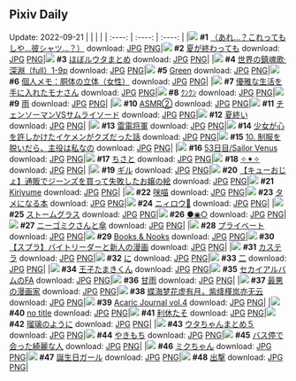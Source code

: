 ## Pixiv Daily
Update: 2022-09-21
|      |      |      |
| :----: | :----: | :----: |
|![](https://pixiv.microyu.workers.dev/c/240x480/img-master/img/2022/09/19/08/04/02/101330631_p0_master1200.jpg) **#1** [（あれ…？これってもしや…彼シャツ…？）](https://www.pixiv.net/artworks/101330631) download: [JPG](https://pixiv.microyu.workers.dev/img-original/img/2022/09/19/08/04/02/101330631_p0.jpg) [PNG](https://pixiv.microyu.workers.dev/img-original/img/2022/09/19/08/04/02/101330631_p0.png)|![](https://pixiv.microyu.workers.dev/c/240x480/img-master/img/2022/09/19/00/00/01/101323651_p0_master1200.jpg) **#2** [夏が終わっても](https://www.pixiv.net/artworks/101323651) download: [JPG](https://pixiv.microyu.workers.dev/img-original/img/2022/09/19/00/00/01/101323651_p0.jpg) [PNG](https://pixiv.microyu.workers.dev/img-original/img/2022/09/19/00/00/01/101323651_p0.png)|![](https://pixiv.microyu.workers.dev/c/240x480/img-master/img/2022/09/19/01/10/12/101325916_p0_master1200.jpg) **#3** [ほぼルウタまとめ](https://www.pixiv.net/artworks/101325916) download: [JPG](https://pixiv.microyu.workers.dev/img-original/img/2022/09/19/01/10/12/101325916_p0.jpg) [PNG](https://pixiv.microyu.workers.dev/img-original/img/2022/09/19/01/10/12/101325916_p0.png)|
|![](https://pixiv.microyu.workers.dev/c/240x480/img-master/img/2022/09/19/00/01/40/101323943_p0_master1200.jpg) **#4** [世界の鎮魂歌·深淵（full）1-9p](https://www.pixiv.net/artworks/101323943) download: [JPG](https://pixiv.microyu.workers.dev/img-original/img/2022/09/19/00/01/40/101323943_p0.jpg) [PNG](https://pixiv.microyu.workers.dev/img-original/img/2022/09/19/00/01/40/101323943_p0.png)|![](https://pixiv.microyu.workers.dev/c/240x480/img-master/img/2022/09/19/04/36/09/101326153_p0_master1200.jpg) **#5** [Green](https://www.pixiv.net/artworks/101326153) download: [JPG](https://pixiv.microyu.workers.dev/img-original/img/2022/09/19/04/36/09/101326153_p0.jpg) [PNG](https://pixiv.microyu.workers.dev/img-original/img/2022/09/19/04/36/09/101326153_p0.png)|![](https://pixiv.microyu.workers.dev/c/240x480/img-master/img/2022/09/19/08/00/05/101330594_p0_master1200.jpg) **#6** [個人メモ：胴体の立体（女性）](https://www.pixiv.net/artworks/101330594) download: [JPG](https://pixiv.microyu.workers.dev/img-original/img/2022/09/19/08/00/05/101330594_p0.jpg) [PNG](https://pixiv.microyu.workers.dev/img-original/img/2022/09/19/08/00/05/101330594_p0.png)|
|![](https://pixiv.microyu.workers.dev/c/240x480/img-master/img/2022/09/20/00/00/06/101351450_p0_master1200.jpg) **#7** [優雅な生活を手に入れたモナさん](https://www.pixiv.net/artworks/101351450) download: [JPG](https://pixiv.microyu.workers.dev/img-original/img/2022/09/20/00/00/06/101351450_p0.jpg) [PNG](https://pixiv.microyu.workers.dev/img-original/img/2022/09/20/00/00/06/101351450_p0.png)|![](https://pixiv.microyu.workers.dev/c/240x480/img-master/img/2022/09/20/08/32/38/101357868_p0_master1200.jpg) **#8** [ｸﾝｸﾝ](https://www.pixiv.net/artworks/101357868) download: [JPG](https://pixiv.microyu.workers.dev/img-original/img/2022/09/20/08/32/38/101357868_p0.jpg) [PNG](https://pixiv.microyu.workers.dev/img-original/img/2022/09/20/08/32/38/101357868_p0.png)|![](https://pixiv.microyu.workers.dev/c/240x480/img-master/img/2022/09/19/00/56/44/101325591_p0_master1200.jpg) **#9** [雨](https://www.pixiv.net/artworks/101325591) download: [JPG](https://pixiv.microyu.workers.dev/img-original/img/2022/09/19/00/56/44/101325591_p0.jpg) [PNG](https://pixiv.microyu.workers.dev/img-original/img/2022/09/19/00/56/44/101325591_p0.png)|
|![](https://pixiv.microyu.workers.dev/c/240x480/img-master/img/2022/09/20/06/00/02/101356597_p0_master1200.jpg) **#10** [ASMR②](https://www.pixiv.net/artworks/101356597) download: [JPG](https://pixiv.microyu.workers.dev/img-original/img/2022/09/20/06/00/02/101356597_p0.jpg) [PNG](https://pixiv.microyu.workers.dev/img-original/img/2022/09/20/06/00/02/101356597_p0.png)|![](https://pixiv.microyu.workers.dev/c/240x480/img-master/img/2022/09/20/00/00/15/101351518_p0_master1200.jpg) **#11** [チェンソーマンVSサムライソード](https://www.pixiv.net/artworks/101351518) download: [JPG](https://pixiv.microyu.workers.dev/img-original/img/2022/09/20/00/00/15/101351518_p0.jpg) [PNG](https://pixiv.microyu.workers.dev/img-original/img/2022/09/20/00/00/15/101351518_p0.png)|![](https://pixiv.microyu.workers.dev/c/240x480/img-master/img/2022/09/19/00/08/25/101324261_p0_master1200.jpg) **#12** [夏終い](https://www.pixiv.net/artworks/101324261) download: [JPG](https://pixiv.microyu.workers.dev/img-original/img/2022/09/19/00/08/25/101324261_p0.jpg) [PNG](https://pixiv.microyu.workers.dev/img-original/img/2022/09/19/00/08/25/101324261_p0.png)|
|![](https://pixiv.microyu.workers.dev/c/240x480/img-master/img/2022/09/19/00/00/55/101323853_p0_master1200.jpg) **#13** [雷電将軍](https://www.pixiv.net/artworks/101323853) download: [JPG](https://pixiv.microyu.workers.dev/img-original/img/2022/09/19/00/00/55/101323853_p0.jpg) [PNG](https://pixiv.microyu.workers.dev/img-original/img/2022/09/19/00/00/55/101323853_p0.png)|![](https://pixiv.microyu.workers.dev/c/240x480/img-master/img/2022/09/19/19/22/14/101343087_p0_master1200.jpg) **#14** [少女が心を許しかけたイケメンがクズだった話](https://www.pixiv.net/artworks/101343087) download: [JPG](https://pixiv.microyu.workers.dev/img-original/img/2022/09/19/19/22/14/101343087_p0.jpg) [PNG](https://pixiv.microyu.workers.dev/img-original/img/2022/09/19/19/22/14/101343087_p0.png)|![](https://pixiv.microyu.workers.dev/c/240x480/img-master/img/2022/09/20/00/00/06/101351451_p0_master1200.jpg) **#15** [10. 制服を脱いだら、主役は私なの](https://www.pixiv.net/artworks/101351451) download: [JPG](https://pixiv.microyu.workers.dev/img-original/img/2022/09/20/00/00/06/101351451_p0.jpg) [PNG](https://pixiv.microyu.workers.dev/img-original/img/2022/09/20/00/00/06/101351451_p0.png)|
|![](https://pixiv.microyu.workers.dev/c/240x480/img-master/img/2022/09/19/02/42/45/101323761_p0_master1200.jpg) **#16** [53日目/Sailor Venus](https://www.pixiv.net/artworks/101323761) download: [JPG](https://pixiv.microyu.workers.dev/img-original/img/2022/09/19/02/42/45/101323761_p0.jpg) [PNG](https://pixiv.microyu.workers.dev/img-original/img/2022/09/19/02/42/45/101323761_p0.png)|![](https://pixiv.microyu.workers.dev/c/240x480/img-master/img/2022/09/20/08/06/15/101357646_p0_master1200.jpg) **#17** [ちさと](https://www.pixiv.net/artworks/101357646) download: [JPG](https://pixiv.microyu.workers.dev/img-original/img/2022/09/20/08/06/15/101357646_p0.jpg) [PNG](https://pixiv.microyu.workers.dev/img-original/img/2022/09/20/08/06/15/101357646_p0.png)|![](https://pixiv.microyu.workers.dev/c/240x480/img-master/img/2022/09/20/00/00/13/101351514_p0_master1200.jpg) **#18** [✧✦✧](https://www.pixiv.net/artworks/101351514) download: [JPG](https://pixiv.microyu.workers.dev/img-original/img/2022/09/20/00/00/13/101351514_p0.jpg) [PNG](https://pixiv.microyu.workers.dev/img-original/img/2022/09/20/00/00/13/101351514_p0.png)|
|![](https://pixiv.microyu.workers.dev/c/240x480/img-master/img/2022/09/20/00/03/21/101351716_p0_master1200.jpg) **#19** [ギル](https://www.pixiv.net/artworks/101351716) download: [JPG](https://pixiv.microyu.workers.dev/img-original/img/2022/09/20/00/03/21/101351716_p0.jpg) [PNG](https://pixiv.microyu.workers.dev/img-original/img/2022/09/20/00/03/21/101351716_p0.png)|![](https://pixiv.microyu.workers.dev/c/240x480/img-master/img/2022/09/19/19/25/59/101343185_p0_master1200.jpg) **#20** [【キューおじょ】通販でジーンズを買って失敗したお嬢の絵](https://www.pixiv.net/artworks/101343185) download: [JPG](https://pixiv.microyu.workers.dev/img-original/img/2022/09/19/19/25/59/101343185_p0.jpg) [PNG](https://pixiv.microyu.workers.dev/img-original/img/2022/09/19/19/25/59/101343185_p0.png)|![](https://pixiv.microyu.workers.dev/c/240x480/img-master/img/2022/09/19/19/10/53/101342830_p0_master1200.jpg) **#21** [Kiriyume](https://www.pixiv.net/artworks/101342830) download: [JPG](https://pixiv.microyu.workers.dev/img-original/img/2022/09/19/19/10/53/101342830_p0.jpg) [PNG](https://pixiv.microyu.workers.dev/img-original/img/2022/09/19/19/10/53/101342830_p0.png)|
|![](https://pixiv.microyu.workers.dev/c/240x480/img-master/img/2022/09/19/16/08/32/101338569_p0_master1200.jpg) **#22** [咪喵](https://www.pixiv.net/artworks/101338569) download: [JPG](https://pixiv.microyu.workers.dev/img-original/img/2022/09/19/16/08/32/101338569_p0.jpg) [PNG](https://pixiv.microyu.workers.dev/img-original/img/2022/09/19/16/08/32/101338569_p0.png)|![](https://pixiv.microyu.workers.dev/c/240x480/img-master/img/2022/09/19/17/48/36/101340856_p0_master1200.jpg) **#23** [タメになる本](https://www.pixiv.net/artworks/101340856) download: [JPG](https://pixiv.microyu.workers.dev/img-original/img/2022/09/19/17/48/36/101340856_p0.jpg) [PNG](https://pixiv.microyu.workers.dev/img-original/img/2022/09/19/17/48/36/101340856_p0.png)|![](https://pixiv.microyu.workers.dev/c/240x480/img-master/img/2022/09/20/00/01/02/101351636_p0_master1200.jpg) **#24** [ニィロウ💐](https://www.pixiv.net/artworks/101351636) download: [JPG](https://pixiv.microyu.workers.dev/img-original/img/2022/09/20/00/01/02/101351636_p0.jpg) [PNG](https://pixiv.microyu.workers.dev/img-original/img/2022/09/20/00/01/02/101351636_p0.png)|
|![](https://pixiv.microyu.workers.dev/c/240x480/img-master/img/2022/09/19/20/30/00/101344861_p0_master1200.jpg) **#25** [ストームグラス](https://www.pixiv.net/artworks/101344861) download: [JPG](https://pixiv.microyu.workers.dev/img-original/img/2022/09/19/20/30/00/101344861_p0.jpg) [PNG](https://pixiv.microyu.workers.dev/img-original/img/2022/09/19/20/30/00/101344861_p0.png)|![](https://pixiv.microyu.workers.dev/c/240x480/img-master/img/2022/09/19/16/25/23/101338955_p0_master1200.jpg) **#26** [●◉○](https://www.pixiv.net/artworks/101338955) download: [JPG](https://pixiv.microyu.workers.dev/img-original/img/2022/09/19/16/25/23/101338955_p0.jpg) [PNG](https://pixiv.microyu.workers.dev/img-original/img/2022/09/19/16/25/23/101338955_p0.png)|![](https://pixiv.microyu.workers.dev/c/240x480/img-master/img/2022/09/19/18/52/39/101342349_p0_master1200.jpg) **#27** [ニーゴミクさんと傘](https://www.pixiv.net/artworks/101342349) download: [JPG](https://pixiv.microyu.workers.dev/img-original/img/2022/09/19/18/52/39/101342349_p0.jpg) [PNG](https://pixiv.microyu.workers.dev/img-original/img/2022/09/19/18/52/39/101342349_p0.png)|
|![](https://pixiv.microyu.workers.dev/c/240x480/img-master/img/2022/09/19/18/17/25/101341565_p0_master1200.jpg) **#28** [プライベート](https://www.pixiv.net/artworks/101341565) download: [JPG](https://pixiv.microyu.workers.dev/img-original/img/2022/09/19/18/17/25/101341565_p0.jpg) [PNG](https://pixiv.microyu.workers.dev/img-original/img/2022/09/19/18/17/25/101341565_p0.png)|![](https://pixiv.microyu.workers.dev/c/240x480/img-master/img/2022/09/20/01/35/33/101353976_p0_master1200.jpg) **#29** [Books & Nooks](https://www.pixiv.net/artworks/101353976) download: [JPG](https://pixiv.microyu.workers.dev/img-original/img/2022/09/20/01/35/33/101353976_p0.jpg) [PNG](https://pixiv.microyu.workers.dev/img-original/img/2022/09/20/01/35/33/101353976_p0.png)|![](https://pixiv.microyu.workers.dev/c/240x480/img-master/img/2022/09/19/21/43/38/101347194_p0_master1200.jpg) **#30** [【スプラ】バイトリーダーと新人の漫画](https://www.pixiv.net/artworks/101347194) download: [JPG](https://pixiv.microyu.workers.dev/img-original/img/2022/09/19/21/43/38/101347194_p0.jpg) [PNG](https://pixiv.microyu.workers.dev/img-original/img/2022/09/19/21/43/38/101347194_p0.png)|
|![](https://pixiv.microyu.workers.dev/c/240x480/img-master/img/2022/09/20/20/30/02/101367438_p0_master1200.jpg) **#31** [カステラ](https://www.pixiv.net/artworks/101367438) download: [JPG](https://pixiv.microyu.workers.dev/img-original/img/2022/09/20/20/30/02/101367438_p0.jpg) [PNG](https://pixiv.microyu.workers.dev/img-original/img/2022/09/20/20/30/02/101367438_p0.png)|![](https://pixiv.microyu.workers.dev/c/240x480/img-master/img/2022/09/19/10/37/44/101332615_p0_master1200.jpg) **#32** [に](https://www.pixiv.net/artworks/101332615) download: [JPG](https://pixiv.microyu.workers.dev/img-original/img/2022/09/19/10/37/44/101332615_p0.jpg) [PNG](https://pixiv.microyu.workers.dev/img-original/img/2022/09/19/10/37/44/101332615_p0.png)|![](https://pixiv.microyu.workers.dev/c/240x480/img-master/img/2022/09/19/22/26/50/101348573_p0_master1200.jpg) **#33** [二](https://www.pixiv.net/artworks/101348573) download: [JPG](https://pixiv.microyu.workers.dev/img-original/img/2022/09/19/22/26/50/101348573_p0.jpg) [PNG](https://pixiv.microyu.workers.dev/img-original/img/2022/09/19/22/26/50/101348573_p0.png)|
|![](https://pixiv.microyu.workers.dev/c/240x480/img-master/img/2022/09/19/16/04/18/101338474_p0_master1200.jpg) **#34** [王子たまきくん](https://www.pixiv.net/artworks/101338474) download: [JPG](https://pixiv.microyu.workers.dev/img-original/img/2022/09/19/16/04/18/101338474_p0.jpg) [PNG](https://pixiv.microyu.workers.dev/img-original/img/2022/09/19/16/04/18/101338474_p0.png)|![](https://pixiv.microyu.workers.dev/c/240x480/img-master/img/2022/09/19/00/04/06/101324080_p0_master1200.jpg) **#35** [セカイアルバムのFA](https://www.pixiv.net/artworks/101324080) download: [JPG](https://pixiv.microyu.workers.dev/img-original/img/2022/09/19/00/04/06/101324080_p0.jpg) [PNG](https://pixiv.microyu.workers.dev/img-original/img/2022/09/19/00/04/06/101324080_p0.png)|![](https://pixiv.microyu.workers.dev/c/240x480/img-master/img/2022/09/20/00/04/21/101351755_p0_master1200.jpg) **#36** [甘雨](https://www.pixiv.net/artworks/101351755) download: [JPG](https://pixiv.microyu.workers.dev/img-original/img/2022/09/20/00/04/21/101351755_p0.jpg) [PNG](https://pixiv.microyu.workers.dev/img-original/img/2022/09/20/00/04/21/101351755_p0.png)|
|![](https://pixiv.microyu.workers.dev/c/240x480/img-master/img/2022/09/19/02/08/18/101327032_p0_master1200.jpg) **#37** [最悪の漫画家](https://www.pixiv.net/artworks/101327032) download: [JPG](https://pixiv.microyu.workers.dev/img-original/img/2022/09/19/02/08/18/101327032_p0.jpg) [PNG](https://pixiv.microyu.workers.dev/img-original/img/2022/09/19/02/08/18/101327032_p0.png)|![](https://pixiv.microyu.workers.dev/c/240x480/img-master/img/2022/09/19/13/20/50/101335383_p0_master1200.jpg) **#38** [蝶海梦花虚有月，紫绛槿岚亦无云](https://www.pixiv.net/artworks/101335383) download: [JPG](https://pixiv.microyu.workers.dev/img-original/img/2022/09/19/13/20/50/101335383_p0.jpg) [PNG](https://pixiv.microyu.workers.dev/img-original/img/2022/09/19/13/20/50/101335383_p0.png)|![](https://pixiv.microyu.workers.dev/c/240x480/img-master/img/2022/09/19/00/00/59/101323863_p0_master1200.jpg) **#39** [Acaric Journal vol.4](https://www.pixiv.net/artworks/101323863) download: [JPG](https://pixiv.microyu.workers.dev/img-original/img/2022/09/19/00/00/59/101323863_p0.jpg) [PNG](https://pixiv.microyu.workers.dev/img-original/img/2022/09/19/00/00/59/101323863_p0.png)|
|![](https://pixiv.microyu.workers.dev/c/240x480/img-master/img/2022/09/19/04/18/43/101328654_p0_master1200.jpg) **#40** [no title](https://www.pixiv.net/artworks/101328654) download: [JPG](https://pixiv.microyu.workers.dev/img-original/img/2022/09/19/04/18/43/101328654_p0.jpg) [PNG](https://pixiv.microyu.workers.dev/img-original/img/2022/09/19/04/18/43/101328654_p0.png)|![](https://pixiv.microyu.workers.dev/c/240x480/img-master/img/2022/09/20/17/08/50/101363717_p0_master1200.jpg) **#41** [利休たそ](https://www.pixiv.net/artworks/101363717) download: [JPG](https://pixiv.microyu.workers.dev/img-original/img/2022/09/20/17/08/50/101363717_p0.jpg) [PNG](https://pixiv.microyu.workers.dev/img-original/img/2022/09/20/17/08/50/101363717_p0.png)|![](https://pixiv.microyu.workers.dev/c/240x480/img-master/img/2022/09/20/19/05/35/101365702_p0_master1200.jpg) **#42** [瑠璃のように](https://www.pixiv.net/artworks/101365702) download: [JPG](https://pixiv.microyu.workers.dev/img-original/img/2022/09/20/19/05/35/101365702_p0.jpg) [PNG](https://pixiv.microyu.workers.dev/img-original/img/2022/09/20/19/05/35/101365702_p0.png)|
|![](https://pixiv.microyu.workers.dev/c/240x480/img-master/img/2022/09/19/18/22/47/101341679_p0_master1200.jpg) **#43** [ウタちゃんまとめ５](https://www.pixiv.net/artworks/101341679) download: [JPG](https://pixiv.microyu.workers.dev/img-original/img/2022/09/19/18/22/47/101341679_p0.jpg) [PNG](https://pixiv.microyu.workers.dev/img-original/img/2022/09/19/18/22/47/101341679_p0.png)|![](https://pixiv.microyu.workers.dev/c/240x480/img-master/img/2022/09/19/11/37/00/101333546_p0_master1200.jpg) **#44** [やきもち](https://www.pixiv.net/artworks/101333546) download: [JPG](https://pixiv.microyu.workers.dev/img-original/img/2022/09/19/11/37/00/101333546_p0.jpg) [PNG](https://pixiv.microyu.workers.dev/img-original/img/2022/09/19/11/37/00/101333546_p0.png)|![](https://pixiv.microyu.workers.dev/c/240x480/img-master/img/2022/09/19/00/03/09/101324031_p0_master1200.jpg) **#45** [バス停で会った綺麗な人](https://www.pixiv.net/artworks/101324031) download: [JPG](https://pixiv.microyu.workers.dev/img-original/img/2022/09/19/00/03/09/101324031_p0.jpg) [PNG](https://pixiv.microyu.workers.dev/img-original/img/2022/09/19/00/03/09/101324031_p0.png)|
|![](https://pixiv.microyu.workers.dev/c/240x480/img-master/img/2022/09/20/13/29/19/101361126_p0_master1200.jpg) **#46** [ミクちゃん](https://www.pixiv.net/artworks/101361126) download: [JPG](https://pixiv.microyu.workers.dev/img-original/img/2022/09/20/13/29/19/101361126_p0.jpg) [PNG](https://pixiv.microyu.workers.dev/img-original/img/2022/09/20/13/29/19/101361126_p0.png)|![](https://pixiv.microyu.workers.dev/c/240x480/img-master/img/2022/09/20/13/27/21/101361103_p0_master1200.jpg) **#47** [誕生日ガール](https://www.pixiv.net/artworks/101361103) download: [JPG](https://pixiv.microyu.workers.dev/img-original/img/2022/09/20/13/27/21/101361103_p0.jpg) [PNG](https://pixiv.microyu.workers.dev/img-original/img/2022/09/20/13/27/21/101361103_p0.png)|![](https://pixiv.microyu.workers.dev/c/240x480/img-master/img/2022/09/20/00/00/13/101351498_p0_master1200.jpg) **#48** [出撃](https://www.pixiv.net/artworks/101351498) download: [JPG](https://pixiv.microyu.workers.dev/img-original/img/2022/09/20/00/00/13/101351498_p0.jpg) [PNG](https://pixiv.microyu.workers.dev/img-original/img/2022/09/20/00/00/13/101351498_p0.png)|
